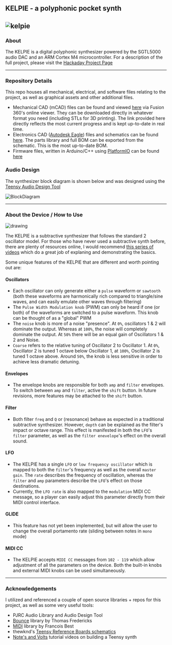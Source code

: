 ## KELPIE - a polyphonic pocket synth

![kelpie](https://cdn.hackaday.io/images/3974921568747326146.jpg)
---
### About

The KELPIE is a digital polyphonic synthesizer powered by the SGTL5000 audio DAC and an ARM Cortex M4 microcontroller. For a description of the full project, please visit the [Hackaday Project Page](https://hackaday.io/project/166460-kelpie-synth-module-for-keyboard-controllers)

---
### Repository Details

This repo houses all mechanical, electrical, and software files relating to the project, as well as graphical assets and other additional files.

- Mechanical CAD (mCAD) files can be found and viewed [here](https://a360.co/2Hpqyr5) via Fusion 360's online viewer. They can be downloaded directly in whatever format you need (including STLs for 3D printing). The link provided here directly reflects the most current progress and is kept up-to-date in real time.
- Electronics CAD ([Autodesk Eagle](https://www.autodesk.com/products/eagle/free-download)) files and schematics can be found [here](https://github.com/friedpies/kelpie-pocket-synth/tree/master/hardware/electronics). The parts library and full BOM can be exported from the schematic. This is the most up-to-date BOM.
- Firmware files, written in Arduino/C++ using [PlatformIO](https://platformio.org/) can be found [here](https://github.com/friedpies/kelpie-pocket-synth/tree/master/firmware)


### Audio Design

The synthesizer block diagram is shown below and was designed using the [Teensy Audio Design Tool](https://www.pjrc.com/teensy/gui/index.html)

![BlockDiagram](https://github.com/friedpies/kelpie-pocket-synth/blob/master/graphics/OTHER%20ASSETS/Screen%20Shot%202019-08-23%20at%206.13.28%20PM.png?raw=true)

---

### About the Device / How to Use
![drawing](https://github.com/friedpies/kelpie-pocket-synth/blob/master/graphics/OTHER%20ASSETS/KELPIE_MASTER_DRAWING_TOP.png)

The KELPIE is a subtractive synthesizer that follows the standard 2 oscillator model. For those who have never used a subtractive synth before, there are plenty of resources online, I would recommend [this series of videos](https://www.youtube.com/watch?v=-1iK6drewCE) which do a great job of explaning and demonstrating the basics.

Some unique features of the KELPIE that are different and worth pointing out are:

 #### Oscillators
 - Each oscillator can only generate either a `pulse` waveform or `sawtooth` (both these waveforms are harmonically rich compared to triangle/sine waves, and can easily emulate other waves through filtering)
 - The `Pulse Width Modulation knob` (PWM) can only be heard if one (or both) of the waveforms are switched to a pulse waveform. This knob can be thought of as a "global" PWM
 - The `noise` knob is more of a noise "presence". At `0%`, oscillators 1 & 2 will dominate the output. Whereas at `100%`, the noise will completely dominate the output. At `50%` there will be an equal gain of Oscillators 1 & 2 and Noise.
 - `Coarse` refers to the relative tuning of Oscillator 2 to Oscillator 1. At `0%`, Oscillator 2 is tuned 1 octave below Oscillator 1, at `100%`, Oscillator 2 is tuned 1 octave above. Around `50%`, the knob is less sensitive in order to achieve less dramatic detuning.

#### Envelopes
  - The envelope knobs are responsible for both `amp` and `filter` envelopes. To switch between `amp` and `filter`, active the `shift` button. In future revisions, more features may be attached to the `shift` button.

#### Filter
  - Both filter `freq` and `Q` or (resonance) behave as expected in a traditional subtractive synthesizer. However, `depth` can be explained as the filter's impact or octave range. This effect is manifested in both the `LFO`'s `filter` parameter, as well as the `filter enevelope`'s effect on the overall sound.

#### LFO
  - The KELPIE has a single `LFO` or `low frequency oscillator` which is mapped to both the `filter`'s frequency as well as the overall `master gain`. The `rate` describes the frequency of oscillation, whereas the `filter` and `amp` parameters describe the `LFO`'s effect on those destinations.
  - Currently, the `LFO rate` is also mapped to the `modulation` MIDI CC message, so a player can easily adjust this parameter directly from their MIDI control interface.

#### GLIDE
  - This feature has not yet been implemented, but will allow the user to change the overall portamento rate (sliding between notes in `mono` mode)

#### MIDI CC
  - The KELPIE accepts `MIDI CC` messages from `102 - 119` which allow adjustment of all the parameters on the device. Both the built-in knobs and external MIDI knobs can be used simultaneously.

---

### Acknowledgements

I utilized and referenced a couple of open source libraries + repos for this project, as well as some very useful tools:

- PJRC Audio Library and Audio Design Tool
- [Bounce](https://github.com/thomasfredericks/Bounce2) library by Thomas Fredericks
- [MIDI](https://github.com/FortySevenEffects/arduino_midi_library) library by Francois Best
- thewknd's [Teensy Reference Boards schematics](https://github.com/thewknd/teensy-boards/tree/master/Teensy%203.2%20reference%20board%20clone)
- [Note's and Volts](https://www.notesandvolts.com/2018/05/teensy-synth-part-1.html) tutorial videos on building a Teensy synth

